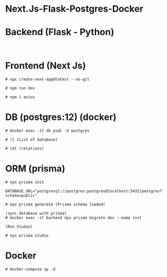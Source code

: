 # Next.Js-Flask-Postgres-Docker

# Backend (Flask - Python)

```


```

# Frontend (Next Js)

```
# npx create-next-app@latest --no-git

# npm run dev

# npm i axios

```

# DB (postgres:12) (docker)

```
# docker exec -it db psql -U postgres

# \l (List of database)

# \dt (relations)

```

# ORM (prisma)

```
# npx prisma init

DATABASE_URL="postgresql://postgres:postgres@localhost:5432/postgres?schema=public"

# npx prisma generate (Prisma schema loaded)

(sync database with prisma)
# docker exec -it backend npx prisma migrate dev --name init

(Run Studio)

# npx prisma studio
```

# Docker

```
# docker-compose up -d
```
